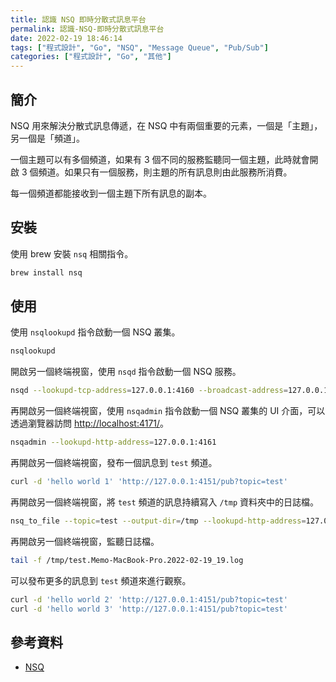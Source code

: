 ```yaml
---
title: 認識 NSQ 即時分散式訊息平台
permalink: 認識-NSQ-即時分散式訊息平台
date: 2022-02-19 18:46:14
tags: ["程式設計", "Go", "NSQ", "Message Queue", "Pub/Sub"]
categories: ["程式設計", "Go", "其他"]
---
```


## 簡介

NSQ 用來解決分散式訊息傳遞，在 NSQ 中有兩個重要的元素，一個是「主題」，另一個是「頻道」。

一個主題可以有多個頻道，如果有 3 個不同的服務監聽同一個主題，此時就會開啟 3 個頻道。如果只有一個服務，則主題的所有訊息則由此服務所消費。

每一個頻道都能接收到一個主題下所有訊息的副本。

## 安裝

使用 brew 安裝 `nsq` 相關指令。

```BASH
brew install nsq
```

## 使用

使用 `nsqlookupd` 指令啟動一個 NSQ 叢集。

```BASH
nsqlookupd
```

開啟另一個終端視窗，使用 `nsqd` 指令啟動一個 NSQ 服務。

```BASH
nsqd --lookupd-tcp-address=127.0.0.1:4160 --broadcast-address=127.0.0.1
```

再開啟另一個終端視窗，使用 `nsqadmin` 指令啟動一個 NSQ 叢集的 UI 介面，可以透過瀏覽器訪問 <http://localhost:4171/>。

```BASH
nsqadmin --lookupd-http-address=127.0.0.1:4161
```

再開啟另一個終端視窗，發布一個訊息到 `test` 頻道。

```BASH
curl -d 'hello world 1' 'http://127.0.0.1:4151/pub?topic=test'
```

再開啟另一個終端視窗，將 `test` 頻道的訊息持續寫入 `/tmp` 資料夾中的日誌檔。

```BASH
nsq_to_file --topic=test --output-dir=/tmp --lookupd-http-address=127.0.0.1:4161
```

再開啟另一個終端視窗，監聽日誌檔。

```BASH
tail -f /tmp/test.Memo-MacBook-Pro.2022-02-19_19.log
```

可以發布更多的訊息到 `test` 頻道來進行觀察。

```BASH
curl -d 'hello world 2' 'http://127.0.0.1:4151/pub?topic=test'
curl -d 'hello world 3' 'http://127.0.0.1:4151/pub?topic=test'
```

## 參考資料

- [NSQ](https://nsq.io/overview/quick_start.html)
